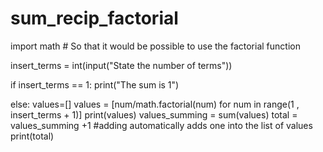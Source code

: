# sum_recip_factorial

import math  # So that it would be possible to use the factorial function 

insert_terms = int(input("State the number of terms"))


if insert_terms == 1:
    print("The sum is 1")


else:
    values=[]
    values = [num/math.factorial(num) for num  in range(1 , insert_terms + 1)]
    print(values)
    values_summing = sum(values)
    total = values_summing +1 #adding automatically adds one into the list of values
    print(total)
